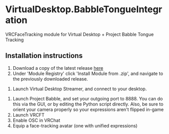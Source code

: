 # VirtualDesktop.BabbleTongueIntegration
VRCFaceTracking module for Virtual Desktop + Project Babble Tongue Tracking

## Installation instructions

1) Download a copy of the latest release [here](https://github.com/OrendCross/VirtualDesktop.VRCFaceTracking.BabbleTongueIntegration/releases/latest)
1) Under 'Module Registry' click 'Install Module from .zip', and navigate to the previously downloaded release.
1. Launch Virtual Desktop Streamer, and connect to your desktop.
1) Launch Project Babble, and set your outgoing port to 8888. You can do this via the GUI, or by editing the Python script directly. Also, be sure to orient your camera properly so your expressions aren't flipped in-game
1) Launch VRCFT
1) Enable OSC in VRChat
1) Equip a face-tracking avatar (one with unified expressions)